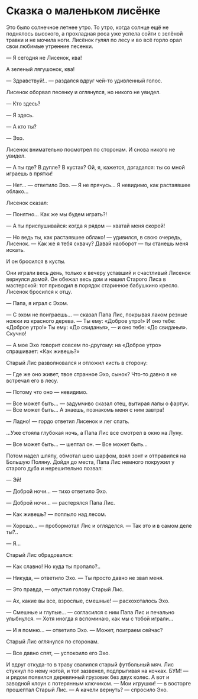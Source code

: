 Сказка о маленьком лисёнке===============Это было солнечное летнее утро. То утро, когда солнце ещё не поднялось высокого, а прохладная роса уже успела сойти с зелёной травки и не мочила ноги. Лисёнок гулял по лесу и во всё горло орал свои любимые утренние песенки.— Я сегодня не Лисенок, ква!А зеленый лягушонок, ква!— Здравствуй!.. — раздался вдруг чей-то удивленный голос.Лисенок оборвал песенку и оглянулся, но никого не увидел.— Кто здесь?— Я здесь.— А кто ты?— Эхо.Лисенок внимательно посмотрел по сторонам. И снова никого не увидел.— А ты где? В дупле? В кустах? Ой, я, кажется, догадался: ты со мной играешь в прятки!— Нет… — ответило Эхо. — Я не прячусь… Я невидимо, как растаявшее облако…Лисенок сказал:— Понятно… Как же мы будем играть?!— А ты прислушивайся: когда я рядом — хватай меня скорей!— Но ведь ты, как растаявшее облако! — удивился, в свою очередь, Лисенок. — Как же я тебя схвачу? Давай наоборот — ты станешь меня искать.И он бросился в кусты.Они играли весь день, только к вечеру уставший и счастливый Лисенок вернулся домой. Он обежал весь дом и нашел Старого Лиса в мастерской: тот приводил в порядок старинное бабушкино кресло. Лисенок бросился к отцу.— Папа, я играл с Эхом.— С эхом не поиграешь… — сказал Папа Лис, покрывая лаком резные ножки из красного дерева. — Ты ему: «Доброе утро!» И оно тебе: «Доброе утро!» Ты ему: «До свиданья», — и оно тебе: «До свиданья». Скучно!— А мое Эхо говорит совсем по-другому: на «Доброе утро» спрашивает: «Как живешь?»Старый Лис разволновался и отложил кисть в сторону:— Где же оно живет, твое странное Эхо, сынок? Что-то давно я не встречал его в лесу.— Потому что оно — невидимо.— Все может быть… — задумчиво сказал отец, вытирая лапы о фартук. — Все может быть… А знаешь, познакомь меня с ним завтра!— Ладно! — гордо ответил Лисенок и лег спать.…Уже стояла глубокая ночь, а Папа Лис все смотрел в окно на Луну.— Все может быть… — шептал он. — Все может быть…Потом надел шляпу, обмотал шею шарфом, взял зонт и отправился на Большую Поляну. Дойдя до места, Папа Лис немного покружил у старого дуба и нерешительно позвал:— Эй!— Доброй ночи… — тихо ответило Эхо.— Доброй ночи… — растерялся Папа Лис.— Как живешь? — поплыло над лесом.— Хорошо… — пробормотал Лис и огляделся. — Так это и в самом деле ты?..— Я…Старый Лис обрадовался:— Как славно! Но куда ты пропало?..— Никуда, — ответило Эхо. — Ты просто давно не звал меня.— Это правда, — опустил голову Старый Лис.— Ах, какие вы все, взрослые, смешные! — расхохоталось Эхо.— Смешные и глупые… — согласился с ним Папа Лис и печально улыбнулся. — Хотя иногда я вспоминаю, как мы с тобой играли…— И я помню… — ответило Эхо. — Может, поиграем сейчас?Старый Лис оглянулся по сторонам.— Все давно спят, — успокоило его Эхо.И вдруг откуда-то в траву свалился старый футбольный мяч. Лис стукнул по нему ногой, и тот зазвенел, подпрыгивая на кочках. БУМ! — и рядом появился деревянный грузовик без двух колес. А вот и заводной клоун с потерянным ключиком. — Мои игрушки! — в восторге прошептал Старый Лис. — А качели вернуть? — спросило Эхо.